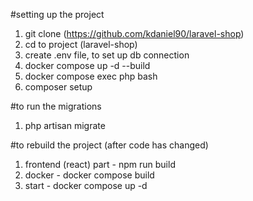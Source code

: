 #setting up the project

1. git clone (https://github.com/kdaniel90/laravel-shop)
2. cd to project (laravel-shop)
3. create .env file, to set up db connection
4. docker compose up -d --build
5. docker compose exec php bash
6. composer setup


#to run the migrations
1. php artisan migrate

#to rebuild the project (after code has changed)
1. frontend (react) part - npm run build
2. docker - docker compose build
3. start - docker compose up -d
